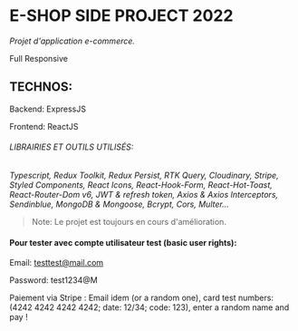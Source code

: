 # E-SHOP SIDE PROJECT 2022
*Projet d'application e-commerce.*

Full Responsive

## TECHNOS:
Backend: ExpressJS

Frontend: ReactJS

###### LIBRAIRIES ET OUTILS UTILISÉS:
*Typescript, Redux Toolkit, Redux Persist, RTK Query, Cloudinary, Stripe, Styled Components, React Icons, React-Hook-Form, React-Hot-Toast, React-Router-Dom v6, JWT & refresh token, Axios & Axios Interceptors, Sendinblue, MongoDB & Mongoose, Bcrypt, Cors, Multer...*

> Note: Le projet est toujours en cours d'amélioration.




#### Pour tester avec compte utilisateur test (basic user rights):

Email: testtest@mail.com

Password: test1234@M

Paiement via Stripe : Email idem (or a random one), card test numbers: (4242 4242 4242 4242; date: 12/34; code: 123), enter a random name and pay !

